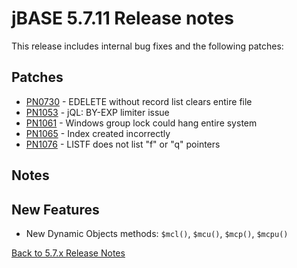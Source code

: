 # jBASE 5.7.11 Release notes

<PageHeader />

This release includes internal bug fixes and the following patches:

## Patches

- [PN0730](./pn730/README.md)  - EDELETE without record list clears entire file
- [PN1053](./pn1053/README.md) - jQL: BY-EXP limiter issue  
- [PN1061](./pn1061/README.md) - Windows group lock could hang entire system  
- [PN1065](./pn1065/README.md) - Index created incorrectly  
- [PN1076](./pn1076/README.md) - LISTF does not list "f" or "q" pointers  

## Notes

## New Features

- New Dynamic Objects methods: `$mcl()`, `$mcu()`, `$mcp()`, `$mcpu()`

[Back to 5.7.x Release Notes](./../README.md)
  
<PageFooter />
